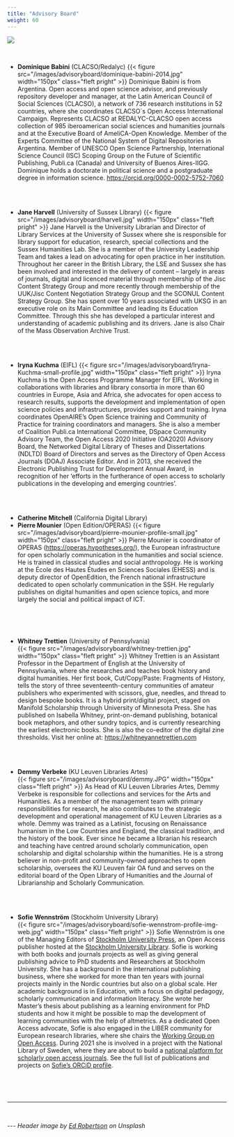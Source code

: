 ```yaml
---
title: "Advisory Board"
weight: 60
---
```


![](/images/ed-robertson-FDzRG30DeVM-unsplash-cropped.jpg)


  &nbsp;  


- **Dominique Babini** (CLACSO/Redalyc)
 {{< figure src="/images/advisoryboard/dominique-babini-2014.jpg" width="150px" class="fleft pright" >}} Dominique Babini is from Argentina. Open access and open science advisor, and previously repository developer and manager, at the Latin American Council of Social Sciences (CLACSO), a network of 736 research institutions in 52 countries, where she coordinates CLACSO´s  Open Access International Campaign.  Represents CLACSO at REDALYC-CLACSO open access collection of 985 iberoamerican social sciences and humanities journals and at the Executive Board of AmeliCA-Open Knowledge.  Member of the Experts Committee of the National System of Digital Repositories in Argentina. Member of UNESCO Open Science Partnership, International Science Council (ISC) Scoping Group on the Future of Scientific Publishing, Publi.ca (Canada) and University of Buenos Aires-IIGG.  Dominique holds a doctorate in political science and a postgraduate degree in information science.  https://orcid.org/0000-0002-5752-7060
 <br>  
 &nbsp;  

- **Jane Harvell** (University of Sussex Library)
 {{< figure src="/images/advisoryboard/harvell.jpg" width="150px" class="fleft pright" >}} Jane Harvell is the University Librarian and Director of Library Services at the University of Sussex where she is responsible for library support for education, research, special collections and the Sussex Humanities Lab. She is a member of the University Leadership Team and takes a lead on  advocating for open practice in her institution. Throughout her career in the British Library, the LSE  and Sussex she has been involved and interested in the delivery of content – largely in areas of journals, digital and licenced material through membership of the Jisc Content Strategy Group and more recently through membership of the UUK/Jisc Content Negotiation Strategy Group and the SCONUL Content Strategy Group. She has spent over 10 years associated with UKSG in an executive role on its Main Committee and leading its Education Committee. Through this she has developed a particular interest and understanding of academic publishing and its drivers. Jane is also Chair of the Mass Observation Archive Trust.
 <br>  
 &nbsp;  

- **Iryna Kuchma** (EIFL)
 {{< figure src="/images/advisoryboard/Iryna-Kuchma-small-profile.jpg" width="150px" class="fleft pright" >}} Iryna Kuchma is the Open Access Programme Manager for EIFL. Working in collaborations with libraries and library consortia in more than 60 countries in Europe, Asia and Africa, she advocates for open access to research results, supports the development and implementation of open science policies and infrastructures, provides support and training. Iryna coordinates OpenAIRE’s Open Science training and Community of Practice for training coordinators and managers. She is also a member of Coalition Publi.ca International Committee, DSpace Community Advisory Team, the Open Access 2020 Initiative (OA2020) Advisory Board, the Networked Digital Library of Theses and Dissertations (NDLTD) Board of Directors and serves as the Directory of Open Access Journals (DOAJ) Associate Editor. And in 2013, she received the Electronic Publishing Trust for Development Annual Award, in recognition of her ‘efforts in the furtherance of open access to scholarly publications in the developing and emerging countries’.
 <br>  
 &nbsp;  

- **Catherine Mitchell** (California Digital Library)
- **Pierre Mounier** (Open Edition/OPERAS)
 {{< figure src="/images/advisoryboard/pierre-mounier-profile-small.jpg" width="150px" class="fleft pright" >}} Pierre Mounier is coordinator of OPERAS (https://operas.hypotheses.org/), the European infrastructure for open scholarly communication in the humanities and social science. He is trained in classical studies and social anthropology. He is working at the École des Hautes Études en Sciences Sociales (EHESS) and is deputy director of OpenEdition, the French national infrastructure dedicated to open scholarly communication in the SSH. He regularly publishes on digital humanities and open science topics, and more largely the social and political impact of ICT.
 <br>  
  <br>  
 &nbsp;   

- **Whitney Trettien** (University of Pennsylvania)  
 {{< figure src="/images/advisoryboard/whitney-trettien.jpg" width="150px" class="fleft pright" >}}
Whitney Trettien is an Assistant Professor in the Department of English at the University of Pennsylvania, where she researches and teaches book history and digital humanities. Her first book, Cut/Copy/Paste: Fragments of History, tells the story of three seventeenth-century communities of amateur publishers who experimented with scissors, glue, needles, and thread to design bespoke books. It is a hybrid print/digital project, staged on Manifold Scholarship through University of Minnesota Press. She has published on Isabella Whitney, print-on-demand publishing, botanical book metaphors, and other sundry topics, and is currently researching the earliest electronic books. She is also the co-editor of the digital zine thresholds. Visit her online at: https://whitneyannetrettien.com
<br>  
&nbsp;  

- **Demmy Verbeke** (KU Leuven Libraries Artes)  
 {{< figure src="/images/advisoryboard/demmy.JPG" width="150px" class="fleft pright" >}} As Head of KU Leuven Libraries Artes, Demmy Verbeke is responsible for collections and services for the Arts and Humanities. As a member of the management team with primary responsibilities for research, he also contributes to the strategic development and operational management of KU Leuven Libraries as a whole. Demmy was trained as a Latinist, focusing on Renaissance humanism in the Low Countries and England, the classical tradition, and the history of the book. Ever since he became a librarian his research and teaching have centred around scholarly communication, open scholarship and digital scholarship within the humanities. He is a strong believer in non-profit and community-owned approaches to open scholarship, oversees the KU Leuven fair OA fund and serves on the editorial board of the Open Library of Humanities and the Journal of Librarianship and Scholarly Communication.
 <br>  
 &nbsp;  

- **Sofie Wennström** (Stockholm University Library)  
{{< figure src="/images/advisoryboard/sofie-wennstrom-profile-img-web.jpg" width="150px" class="fleft pright" >}} Sofie Wennström is one of the Managing Editors of [Stockholm University Press](https://www.stockholmuniversitypress.se/), an Open Access publisher hosted at the [Stockholm University Library](https://www.su.se/english/library/). Sofie is working with both books and journals projects as well as giving general publishing advice to PhD students and Researchers at Stockholm University. She has a background in the international publishing business, where she worked for more than ten years with journal projects mainly in the Nordic countries but also on a global scale. Her academic background is in Education, with a focus on digital pedagogy, scholarly communication and information literacy. She wrote her Master’s thesis about publishing as a learning environment for PhD students and how it might be possible to map the development of learning communities with the help of altmetrics. As a dedicated Open Access advocate, Sofie is also engaged in the LIBER community for European research libraries, where she chairs the [Working Group on Open Access](https://libereurope.eu/strategy/innovative-scholarly-communication/openaccess/). During 2021 she is involved in a project with the National Library of Sweden, where they are about to build a [national platform for scholarly open access journals](https://www.kb.se/samverkan-och-utveckling/nytt-fran-kb/nyheter-samverkan-och-utveckling/2020-04-30-swedish-open-access-journals-on-joint-platform.html). See the full list of publications and projects on [Sofie’s ORCiD profile](https://orcid.org/0000-0003-1229-7019).
<br>  



&nbsp;  

---


  &nbsp;


---  _Header image by [Ed Robertson](https://unsplash.com/photos/FDzRG30DeVM) on Unsplash_  
